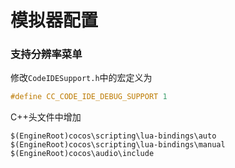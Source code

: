 模拟器配置
================

### 支持分辨率菜单

修改`CodeIDESupport.h`中的宏定义为

```C
#define CC_CODE_IDE_DEBUG_SUPPORT 1
```

C++头文件中增加

    $(EngineRoot)cocos\scripting\lua-bindings\auto
    $(EngineRoot)cocos\scripting\lua-bindings\manual
    $(EngineRoot)cocos\audio\include